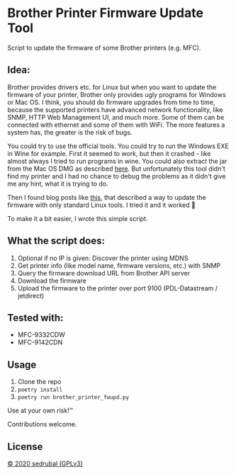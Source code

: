 # Brother Printer Firmware Update Tool

Script to update the firmware of some Brother printers (e.g. MFC).

## Idea:

Brother provides drivers etc. for Linux but when you want to update the firmware of your printer,
Brother only provides ugly programs for Windows or Mac OS.
I think, you should do firmware upgrades from time to time, because the supported printers have
advanced network functionality, like SNMP, HTTP Web Management UI, and much more.
Some of them can be connected with ethernet and some of them with WiFi.
The more features a system has, the greater is the risk of bugs.

You could try to use the official tools. You could try to run the Windows EXE in Wine for example.
First it seemed to work, but then it crashed - like almost always I tried to run programs in wine.
You could also extract the jar from the Mac OS DMG as described [here](https://avandorp.wordpress.com/2009/07/21/brother-printer-firmware-update-with-linux-brother-druckerfirmware-update-mit-linux/).
But unfortunately this tool didn't find my printer and I had no chance to debug the problems as it
didn't give me any hint, what it is trying to do.

Then I found blog posts like
[this](https://www.earth.li/~noodles/blog/2015/11/updating-hl3040cn-firmware.html), that described a
way to update the firmware with only standard Linux tools.
I tried it and it worked :tada:

To make it a bit easier, I wrote this simple script.

## What the script does:

1. Optional if no IP is given: Discover the printer using MDNS
2. Get printer info (like model name, firmware versions, etc.) with SNMP
3. Query the firmware download URL from Brother API server
4. Download the firmware
5. Upload the firmware to the printer over port 9100 (PDL-Datastream / jetdirect)

## Tested with:

- MFC-9332CDW
- MFC-9142CDN

## Usage

1. Clone the repo
2. `poetry install`
3. `poetry run brother_printer_fwupd.py`

Use at your own risk!™

Contributions welcome.

## License

[© 2020 sedrubal (GPLv3)](./LICENSE)
